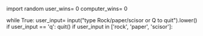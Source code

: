 import random
user_wins= 0
computer_wins= 0

while True:
    user_input= input("type Rock/paper/scisor or Q to quit").lower()
    if user_input == 'q':
        quit()
     if user_input in ['rock', 'paper', 'scisor']:
